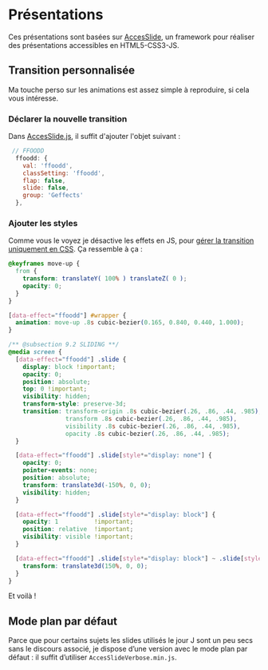 Présentations
=============

Ces présentations sont basées sur [AccesSlide](https://github.com/access42/AccesSlide), un framework pour réaliser des présentations accessibles en HTML5-CSS3-JS.

## Transition personnalisée

Ma touche perso sur les animations est assez simple à reproduire, si cela vous intéresse.

### Déclarer la nouvelle transition

Dans [AccesSlide.js](https://github.com/ffoodd/AccesSlide/blob/master/AccesSlide.js#L155), il suffit d'ajouter l'objet suivant :

```javascript
 // FFOODD
  ffoodd: {
    val: 'ffoodd',
    classSetting: 'ffoodd',
    flap: false,
    slide: false,
    group: 'Geffects'
  },
```

### Ajouter les styles

Comme vous le voyez je désactive les effets en JS, pour [gérer la transition uniquement en CSS](https://github.com/ffoodd/AccesSlide/blob/master/css/themes/ffoodd.css#L717).
Ça ressemble à ça :

```css
@keyframes move-up {
  from {
    transform: translateY( 100% ) translateZ( 0 );
    opacity: 0;
  }
}

[data-effect="ffoodd"] #wrapper {
  animation: move-up .8s cubic-bezier(0.165, 0.840, 0.440, 1.000);
}

/** @subsection 9.2 SLIDING **/
@media screen {
  [data-effect="ffoodd"] .slide {
    display: block !important;
    opacity: 0;
    position: absolute;
    top: 0 !important;
    visibility: hidden;
    transform-style: preserve-3d;
    transition: transform-origin .8s cubic-bezier(.26, .86, .44, .985),
                transform .8s cubic-bezier(.26, .86, .44, .985),
                visibility .8s cubic-bezier(.26, .86, .44, .985),
                opacity .8s cubic-bezier(.26, .86, .44, .985);
  }

  [data-effect="ffoodd"] .slide[style*="display: none"] {
    opacity: 0;
    pointer-events: none;
    position: absolute;
    transform: translate3d(-150%, 0, 0);
    visibility: hidden;
  }

  [data-effect="ffoodd"] .slide[style*="display: block"] {
    opacity: 1          !important;
    position: relative  !important;
    visibility: visible !important;
  }

  [data-effect="ffoodd"] .slide[style*="display: block"] ~ .slide[style*="display: none"] {
    transform: translate3d(150%, 0, 0);
  }
}
```

Et voilà !

## Mode plan par défaut

Parce que pour certains sujets les slides utilisés le jour J sont un peu secs sans le discours associé, je dispose d’une version avec le mode plan par défaut : il suffit d’utiliser `AccesSlideVerbose.min.js`.